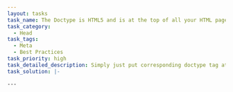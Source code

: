 ```yaml
---
layout: tasks
task_name: The Doctype is HTML5 and is at the top of all your HTML pages.
task_category:
  - Head
task_tags:
  - Meta
  - Best Practices
task_priority: high
task_detailed_description: Simply just put corresponding doctype tag at the top of the document.
task_solution: |-
  ```
  <!doctype html>
  ```
---
```


